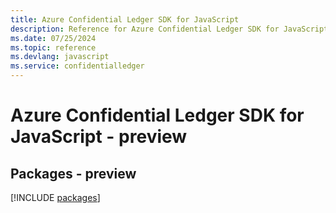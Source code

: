 ```yaml
---
title: Azure Confidential Ledger SDK for JavaScript
description: Reference for Azure Confidential Ledger SDK for JavaScript
ms.date: 07/25/2024
ms.topic: reference
ms.devlang: javascript
ms.service: confidentialledger
---
```

# Azure Confidential Ledger SDK for JavaScript - preview
## Packages - preview
[!INCLUDE [packages](confidential-ledger-index.md)]